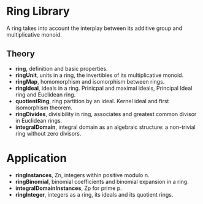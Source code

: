 
# Ring Library

A ring takes into account the interplay between its additive group and multiplicative monoid.

## Theory
* __ring__, definition and basic properties.
* __ringUnit__, units in a ring, the invertibles of its multiplicative monoid.
* __ringMap__, homomorphism and isomorphism between rings.
* __ringIdeal__, ideals in a ring. Prinicpal and maximal ideals, Principal Ideal ring and Euclidean ring.
* __quotientRing__, ring partition by an ideal. Kernel ideal and first isomorphism theorem.
* __ringDivides__, divisibility in ring, associates and greatest common divisor in Euclidean rings.
* __integralDomain__, integral domain as an algebraic structure: a non-trivial ring without zero divisors.

# Application
* __ringInstances__, Zn, integers within positive modulo n.
* __ringBinomial__, binomial coefficients and binomial expansion in a ring.
* __integralDomainInstances__, Zp for prime p.
* __ringInteger__, integers as a ring, its ideals and its quotient rings.
